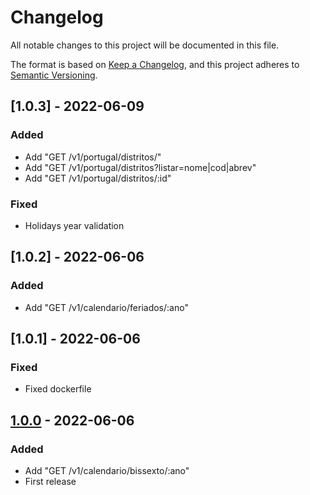 # Changelog

All notable changes to this project will be documented in this file.

The format is based on [Keep a Changelog](https://keepachangelog.com/en/1.0.0/),
and this project adheres to [Semantic Versioning](https://semver.org/spec/v2.0.0.html).

## [1.0.3] - 2022-06-09

### Added

- Add "GET /v1/portugal/distritos/"
- Add "GET /v1/portugal/distritos?listar=nome|cod|abrev"
- Add "GET /v1/portugal/distritos/:id"

### Fixed

- Holidays year validation

## [1.0.2] - 2022-06-06

### Added

- Add "GET /v1/calendario/feriados/:ano"

## [1.0.1] - 2022-06-06

### Fixed

- Fixed dockerfile

## [1.0.0] - 2022-06-06

### Added

- Add "GET /v1/calendario/bissexto/:ano"
- First release

[unreleased]: https://github.com/gabtec/freeapis/compare/v1.0.0...HEAD
[1.0.0]: https://github.com/gabtec/freeapis/releases/tag/v1.0.0
